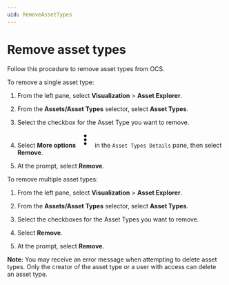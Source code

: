 ```yaml
---
uid: RemoveAssetTypes
---
```


# Remove asset types

Follow this procedure to remove asset types from OCS. 

To remove a single asset type:

1. From the left pane, select **Visualization** > **Asset Explorer**.

1. From the **Assets/Asset Types** selector, select **Asset Types**.

1. Select the checkbox for the Asset Type you want to remove.

1. Select **More options** ![More options icon](../../../_icons/default/dots-vertical.svg) in the `Asset Types Details` pane, then select **Remove**.

1. At the prompt, select **Remove**. 

To remove multiple asset types:

1. From the left pane, select **Visualization** > **Asset Explorer**.

1. From the **Assets/Asset Types** selector, select **Asset Types**.

1. Select the checkboxes for the Asset Types you want to remove.

1. Select **Remove**.

1. At the prompt, select **Remove**.
 
**Note:** You may receive an error message when attempting to delete asset types. Only the creator of the asset type or a user with access can delete an asset type.